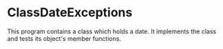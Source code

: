 # ClassDateExceptions
This program contains a class which holds a date. It implements the class and tests its object's member functions.
